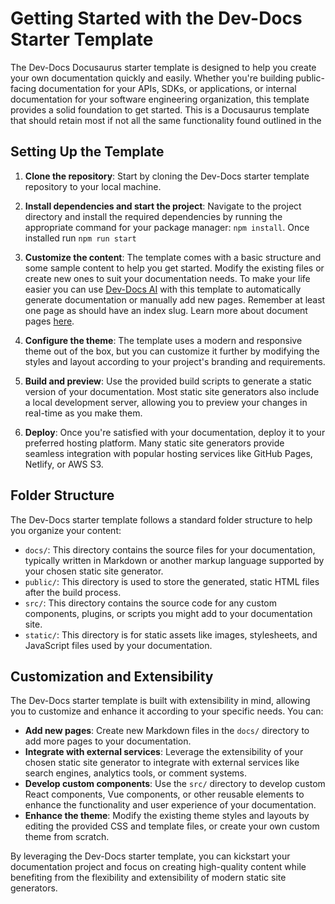 # Getting Started with the Dev-Docs Starter Template

The Dev-Docs Docusaurus starter template is designed to help you create your own documentation quickly and easily. Whether you're building public-facing documentation for your APIs, SDKs, or applications, or internal documentation for your software engineering organization, this template provides a solid foundation to get started.  This is a Docusaurus template that should retain most if not all the same functionality found outlined in the 

## Setting Up the Template

1. **Clone the repository**: Start by cloning the Dev-Docs starter template repository to your local machine.

2. **Install dependencies and start the project**: Navigate to the project directory and install the required dependencies by running the appropriate command for your package manager: `npm install`.  Once installed run `npm run start`

3. **Customize the content**: The template comes with a basic structure and some sample content to help you get started. Modify the existing files or create new ones to suit your documentation needs.  To make your life easier you can use [Dev-Docs AI](https://dev-docs.dev/docs) with this template to automatically generate documentation or manually add new pages.  Remember at least one page as should have an index slug.  Learn more about document pages [here](https://docusaurus.io/docs/3.2.1/create-doc).

4. **Configure the theme**: The template uses a modern and responsive theme out of the box, but you can customize it further by modifying the styles and layout according to your project's branding and requirements.

5. **Build and preview**: Use the provided build scripts to generate a static version of your documentation. Most static site generators also include a local development server, allowing you to preview your changes in real-time as you make them.

6. **Deploy**: Once you're satisfied with your documentation, deploy it to your preferred hosting platform. Many static site generators provide seamless integration with popular hosting services like GitHub Pages, Netlify, or AWS S3.

## Folder Structure

The Dev-Docs starter template follows a standard folder structure to help you organize your content:

- `docs/`: This directory contains the source files for your documentation, typically written in Markdown or another markup language supported by your chosen static site generator.
- `public/`: This directory is used to store the generated, static HTML files after the build process.
- `src/`: This directory contains the source code for any custom components, plugins, or scripts you might add to your documentation site.
- `static/`: This directory is for static assets like images, stylesheets, and JavaScript files used by your documentation.

## Customization and Extensibility

The Dev-Docs starter template is built with extensibility in mind, allowing you to customize and enhance it according to your specific needs. You can:

- **Add new pages**: Create new Markdown files in the `docs/` directory to add more pages to your documentation.
- **Integrate with external services**: Leverage the extensibility of your chosen static site generator to integrate with external services like search engines, analytics tools, or comment systems.
- **Develop custom components**: Use the `src/` directory to develop custom React components, Vue components, or other reusable elements to enhance the functionality and user experience of your documentation.
- **Enhance the theme**: Modify the existing theme styles and layouts by editing the provided CSS and template files, or create your own custom theme from scratch.

By leveraging the Dev-Docs starter template, you can kickstart your documentation project and focus on creating high-quality content while benefiting from the flexibility and extensibility of modern static site generators.


